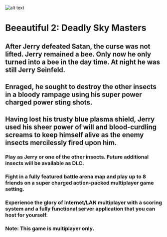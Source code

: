 ![alt text](https://static.squarespace.com/static/52cde890e4b099b1b5619033/52dda0a6e4b0c47be3dc38d5/52dda0a7e4b0c47be3dc3a60/1295242854024/1000w/Paper%20Tiger%20sign.JPG "Java Tigers")

# Beeautiful 2: Deadly Sky Masters

## After Jerry defeated Satan, the curse was not lifted. Jerry remained a bee. Only now he only turned into a bee in the day time. At night he was still Jerry Seinfeld.

## Enraged, he sought to destroy the other insects in a bloody rampage using his super power charged power sting shots.

## Having lost his trusty blue plasma shield, Jerry used his sheer power of will and blood-curdling screams to keep himself alive as the enemy insects mercilessly fired upon him.

### Play as Jerry or one of the other insects. Future additional insects will be available as DLC.

### Fight in a fully featured battle arena map and play up to 8 friends on a super charged action-packed multiplayer game setting.

### Experience the glory of Internet/LAN multiplayer with a scoring system and a fully functional server application that you can host for yourself.

### Note: This game is multiplayer only.
